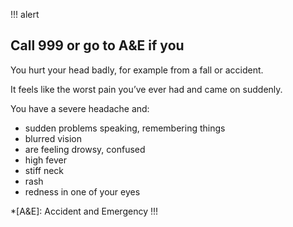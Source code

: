 !!! alert
## Call 999 or go to A&E if you

You hurt your head badly, for example from a fall or accident.

It feels like the worst pain you’ve ever had and came on suddenly.

You have a severe headache and:

* sudden problems speaking, remembering things
* blurred vision
* are feeling drowsy, confused
* high fever
* stiff neck
* rash
* redness in one of your eyes

*[A&E]: Accident and Emergency
!!!
